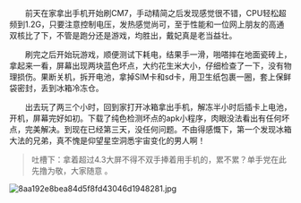 &emsp;&emsp;前天在家拿出手机开始刷CM7，手动精简之后发现感觉很不错，CPU轻松超频到1.2G，只要注意控制电压，发热感觉尚可，至于性能和一位网上朋友的高通双核比了下，不管是跑分还是游戏，均胜出，戴妃真是老当益壮。

&emsp;&emsp;刷完之后开始玩游戏，顺便测试下耗电，结果手一滑，啪嗒摔在地面瓷砖上，拿起来一看，屏幕出现两块蓝色坏点，大约花生米大小，仔细检查了一下，没有物理损伤。果断关机，拆开电池，拿掉SIM卡和sd卡，用卫生纸包裹一圈，套上保鲜袋密封，丢到冰箱冷冻仓。

&emsp;&emsp;出去玩了两三个小时，回到家打开冰箱拿出手机，解冻半小时后插卡上电池，开机，屏幕完好如初。下载了纯色检测坏点的apk小程序，肉眼没法看出有任何坏点，完美解决。到现在已经第三天，没任何问题。不由得感慨下，第一个发现冰箱大法的兄弟，真不愧是仰望星空洞悉宇宙变化的男人啊！

> 吐槽下：拿着超过4.3大屏不得不双手捧着用手机的，累不累？单手党在此先撸为敬，大家随意 。

![8aa192e8bea84d5f8fd43046d1948281.jpg](https://s2.loli.net/2024/12/15/GS5xbkVHqUfri1a.jpg)

<!-- ##{"timestamp":1349317536}## -->